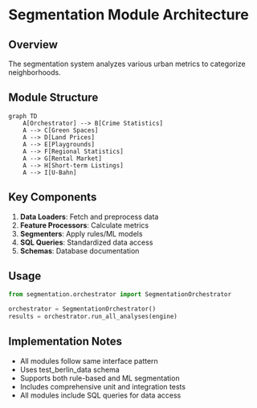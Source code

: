 # Segmentation Module Architecture

## Overview
The segmentation system analyzes various urban metrics to categorize neighborhoods.

## Module Structure
```mermaid
graph TD
    A[Orchestrator] --> B[Crime Statistics]
    A --> C[Green Spaces]
    A --> D[Land Prices]
    A --> E[Playgrounds]
    A --> F[Regional Statistics]
    A --> G[Rental Market]
    A --> H[Short-term Listings]
    A --> I[U-Bahn]
```

## Key Components
1. **Data Loaders**: Fetch and preprocess data
2. **Feature Processors**: Calculate metrics
3. **Segmenters**: Apply rules/ML models
4. **SQL Queries**: Standardized data access
5. **Schemas**: Database documentation

## Usage
```python
from segmentation.orchestrator import SegmentationOrchestrator

orchestrator = SegmentationOrchestrator()
results = orchestrator.run_all_analyses(engine)
```

## Implementation Notes
- All modules follow same interface pattern
- Uses test_berlin_data schema
- Supports both rule-based and ML segmentation
- Includes comprehensive unit and integration tests
- All modules include SQL queries for data access